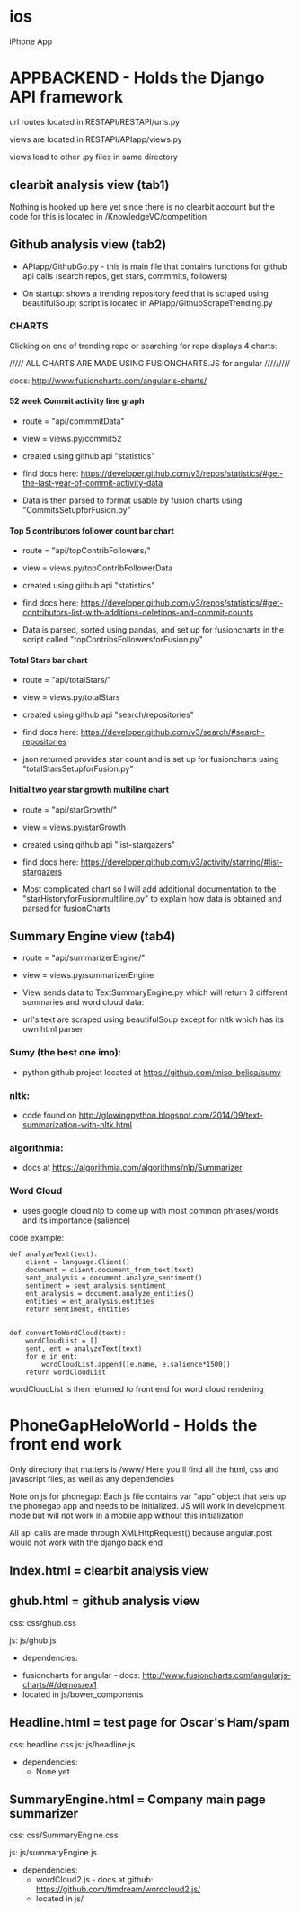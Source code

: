 # ios
iPhone App

APPBACKEND - Holds the Django API framework
======================================================================================

  url routes located in RESTAPI/RESTAPI/urls.py

  views are located in RESTAPI/APIapp/views.py

  views lead to other .py files in same directory


clearbit analysis view (tab1)
----------------------------
Nothing is hooked up here yet since there is no clearbit account but the code for this is located in /KnowledgeVC/competition


Github analysis view (tab2)
----------------------------
* APIapp/GithubGo.py - this is main file that contains functions for github api calls (search repos, get stars, commmits, followers)


* On startup: shows a trending repository feed that is scraped using beautifulSoup;
    script is located in APIapp/GithubScrapeTrending.py


### CHARTS



Clicking on one of trending repo or searching for repo displays 4 charts:


///// ALL CHARTS ARE MADE USING FUSIONCHARTS.JS for angular /////////

docs: http://www.fusioncharts.com/angularjs-charts/

#### 52 week Commit activity line graph

* route = "api/commmitData"

* view = views.py/commit52

* created using github api "statistics"

* find docs here: https://developer.github.com/v3/repos/statistics/#get-the-last-year-of-commit-activity-data

* Data is then parsed to format usable by fusion charts using "CommitsSetupforFusion.py"

#### Top 5 contributors follower count bar chart

* route = "api/topContribFollowers/"

* view = views.py/topContribFollowerData

* created using github api "statistics"

* find docs here: https://developer.github.com/v3/repos/statistics/#get-contributors-list-with-additions-deletions-and-commit-counts

* Data is parsed, sorted using pandas, and set up for fusioncharts in the script called "topContribsFollowersforFusion.py"

#### Total Stars bar chart

* route = "api/totalStars/"

* view = views.py/totalStars

* created using github api "search/repositories"

* find docs here: https://developer.github.com/v3/search/#search-repositories

* json returned provides star count and is set up for fusioncharts using "totalStarsSetupforFusion.py"

#### Initial two year star growth multiline chart

* route = "api/starGrowth/"

* view = views.py/starGrowth

* created using github api "list-stargazers"

* find docs here: https://developer.github.com/v3/activity/starring/#list-stargazers

* Most complicated chart so I will add additional documentation to the "starHistoryforFusionmultiline.py"
to explain how data is obtained and parsed for fusionCharts



Summary Engine view (tab4)
--------------------------

* route = "api/summarizerEngine/"

* view = views.py/summarizerEngine

* View sends data to TextSummaryEngine.py which will return 3 different summaries and word cloud data:

* url's text are scraped using beautifulSoup except for nltk which has its own html parser

### Sumy (the best one imo):

* python github project located at https://github.com/miso-belica/sumy


### nltk:

* code found on http://glowingpython.blogspot.com/2014/09/text-summarization-with-nltk.html


### algorithmia:

* docs at https://algorithmia.com/algorithms/nlp/Summarizer

### Word Cloud

* uses google cloud nlp to come up with most common phrases/words and its importance (salience)

code example:

    def analyzeText(text):
        client = language.Client()
        document = client.document_from_text(text)
        sent_analysis = document.analyze_sentiment()
        sentiment = sent_analysis.sentiment
        ent_analysis = document.analyze_entities()
        entities = ent_analysis.entities
        return sentiment, entities


    def convertToWordCloud(text):
        wordCloudList = []
        sent, ent = analyzeText(text)
        for e in ent:
            wordCloudList.append([e.name, e.salience*1500])
        return wordCloudList


wordCloudList is then returned to front end for word cloud rendering




PhoneGapHeloWorld - Holds the front end work
======================================================================================

Only directory that matters is /www/
Here you'll find all the html, css and javascript files, as well as any dependencies

Note on js for phonegap:
Each js file contains var "app" object that sets up the phonegap app and needs to be initialized.  JS will work
in development mode but will not work in a mobile app without this initialization

All api calls are made through XMLHttpRequest() because angular.post would not work with the django back end




Index.html = clearbit analysis view
-----------------------------------



ghub.html = github analysis view
--------------------------------

css: css/ghub.css

js: js/ghub.js
* dependencies:
- fusioncharts for angular - docs: http://www.fusioncharts.com/angularjs-charts/#/demos/ex1
- located in js/bower_components




Headline.html = test page for Oscar's Ham/spam
----------------------------------------------
css: headline.css
js: js/headline.js
* dependencies:
    - None yet


SummaryEngine.html = Company main page summarizer
-------------------------------------------------
css: css/SummaryEngine.css

js: js/summaryEngine.js
* dependencies:
    - wordCloud2.js - docs at github: https://github.com/timdream/wordcloud2.js/
    - located in js/











